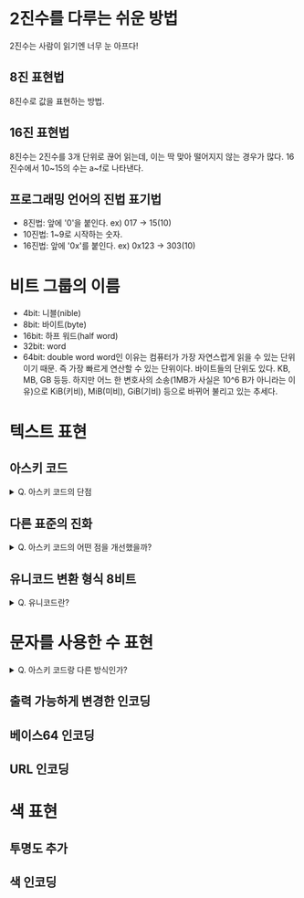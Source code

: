 # 2진수를 다루는 쉬운 방법

2진수는 사람이 읽기엔 너무 눈 아프다!

## 8진 표현법

8진수로 값을 표현하는 방법.

## 16진 표현법

8진수는 2진수를 3개 단위로 끊어 읽는데, 이는 딱 맞아 떨어지지 않는 경우가 많다.
16진수에서 10~15의 수는 a~f로 나타낸다.

## 프로그래밍 언어의 진법 표기법

- 8진법: 앞에 '0'을 붙인다. ex) 017 -> 15(10)
- 10진법: 1~9로 시작하는 숫자.
- 16진법: 앞에 '0x'를 붙인다. ex) 0x123 -> 303(10)

# 비트 그룹의 이름

- 4bit: 니블(nible)
- 8bit: 바이트(byte)
- 16bit: 하프 워드(half word)
- 32bit: word
- 64bit: double word
  word인 이유는 컴퓨터가 가장 자연스럽게 읽을 수 있는 단위이기 때문. 즉 가장 빠르게 연산할 수 있는 단위이다.
  바이트들의 단위도 있다. KB, MB, GB 등등. 하지만 어느 한 변호사의 소송(1MB가 사실은 10^6 B가 아니라는 이유)으로 KiB(키비), MiB(미비), GiB(기비) 등으로 바뀌어 불리고 있는 추세다.

# 텍스트 표현

## 아스키 코드

<details>
<summary>Q. 아스키 코드의 단점</summary>

<!-- summary 아래 한칸 공백 두어야함 -->

단점:

</details>

## 다른 표준의 진화

<details>
<summary>Q. 아스키 코드의 어떤 점을 개선했을까?</summary>

<!-- summary 아래 한칸 공백 두어야함 -->

단점:

</details>

## 유니코드 변환 형식 8비트

<details>
<summary>Q. 유니코드란?</summary>

<!-- summary 아래 한칸 공백 두어야함 -->

단점:

</details>

# 문자를 사용한 수 표현

<details>
<summary>Q. 아스키 코드랑 다른 방식인가?</summary>

<!-- summary 아래 한칸 공백 두어야함 -->

단점:

</details>

## 출력 가능하게 변경한 인코딩

## 베이스64 인코딩

## URL 인코딩

# 색 표현

## 투명도 추가

## 색 인코딩
